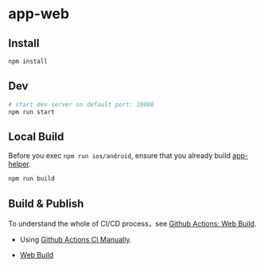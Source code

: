 # app-web

## Install

```bash
npm install
```

## Dev

```bash
# start dev server on default port: 10086
npm run start
```

## Local Build

Before you exec `npm run ios/android`, ensure that you already build [app-helper](../app-helper).

```bash
npm run build
```

## Build & Publish

To understand the whole of CI/CD process，see [Github Actions: Web Build](../../web_build.yml).

+ Using [Github Actions CI Manually](https://docs.github.com/cn/actions/managing-workflow-runs/manually-running-a-workflow).

+ [Web Build](https://github.com/angrycans/RaceLap2/actions/workflows/web_build.yml)
